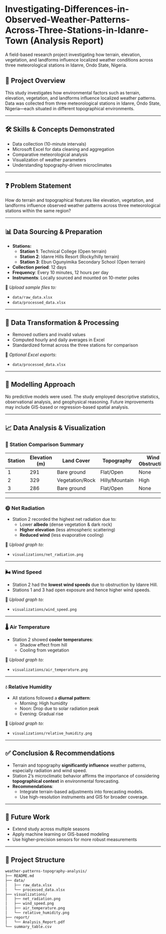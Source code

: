 # Investigating-Differences-in-Observed-Weather-Patterns-Across-Three-Stations-in-Idanre-Town (Analysis Report)
A field-based research project investigating how terrain, elevation, vegetation, and landforms influence localized weather conditions across three meteorological stations in Idanre, Ondo State, Nigeria.


## 📘 Project Overview

This study investigates how environmental factors such as terrain, elevation, vegetation, and landforms influence localized weather patterns. Data was collected from three meteorological stations in Idanre, Ondo State, Nigeria—each situated in different topographical environments.

---

## 🛠 Skills & Concepts Demonstrated

- Data collection (10-minute intervals)
- Microsoft Excel for data cleaning and aggregation
- Comparative meteorological analysis
- Visualization of weather parameters
- Understanding topography-driven microclimates

---

## ❓ Problem Statement

How do terrain and topographical features like elevation, vegetation, and landforms influence observed weather patterns across three meteorological stations within the same region?

---

## 📊 Data Sourcing & Preparation

- **Stations:**
  - **Station 1**: Technical College (Open terrain)
  - **Station 2**: Idanre Hills Resort (Rocky/hilly terrain)
  - **Station 3**: Ebun Ogunyimika Secondary School (Open terrain)
- **Collection period**: 12 days  
- **Frequency**: Every 10 minutes, 12 hours per day  
- **Instruments**: Locally sourced and mounted on 10-meter poles

📎 _Upload sample files to:_  
- `data/raw_data.xlsx`  
- `data/processed_data.xlsx`

---

## 🧹 Data Transformation & Processing

- Removed outliers and invalid values
- Computed hourly and daily averages in Excel
- Standardized format across the three stations for comparison

📎 _Optional Excel exports_:  
- `data/processed_data.xlsx`

---

## 📐 Modelling Approach

No predictive models were used. The study employed descriptive statistics, observational analysis, and geophysical reasoning. Future improvements may include GIS-based or regression-based spatial analysis.

---

## 📈 Data Analysis & Visualization

### 🔄 Station Comparison Summary

| Station | Elevation (m) | Land Cover       | Topography     | Wind Obstruction |
|---------|----------------|------------------|----------------|------------------|
| 1       | 291            | Bare ground      | Flat/Open      | None             |
| 2       | 329            | Vegetation/Rock  | Hilly/Mountain | High             |
| 3       | 286            | Bare ground      | Flat/Open      | None             |

---

### 🌞 Net Radiation

- Station 2 recorded the highest net radiation due to:
  - Lower **albedo** (dense vegetation & dark rock)
  - **Higher elevation** (less atmospheric scattering)
  - **Reduced wind** (less evaporative cooling)

📎 _Upload graph to:_  
- `visualizations/net_radiation.png`

---

### 🌬 Wind Speed

- Station 2 had the **lowest wind speeds** due to obstruction by Idanre Hill.
- Stations 1 and 3 had open exposure and hence higher wind speeds.

📎 _Upload graph to:_  
- `visualizations/wind_speed.png`

---

### 🌡 Air Temperature

- Station 2 showed **cooler temperatures**:
  - Shadow effect from hill
  - Cooling from vegetation

📎 _Upload graph to:_  
- `visualizations/air_temperature.png`

---

### 💧 Relative Humidity

- All stations followed a **diurnal pattern**:
  - Morning: High humidity  
  - Noon: Drop due to solar radiation peak  
  - Evening: Gradual rise

📎 _Upload graph to:_  
- `visualizations/relative_humidity.png`

---

## ✅ Conclusion & Recommendations

- Terrain and topography **significantly influence** weather patterns, especially radiation and wind speed.
- Station 2’s microclimatic behavior affirms the importance of considering **topographical context** in environmental forecasting.
- **Recommendations**:
  - Integrate terrain-based adjustments into forecasting models.
  - Use high-resolution instruments and GIS for broader coverage.

---

## 🚀 Future Work

- Extend study across multiple seasons
- Apply machine learning or GIS-based modeling
- Use higher-precision sensors for more robust measurements

---

## 📂 Project Structure

```bash
weather-patterns-topography-analysis/
├── README.md
├── data/
│   ├── raw_data.xlsx
│   └── processed_data.xlsx
├── visualizations/
│   ├── net_radiation.png
│   ├── wind_speed.png
│   ├── air_temperature.png
│   └── relative_humidity.png
├── report/
│   └── Analysis_Report.pdf
└── summary_table.csv
